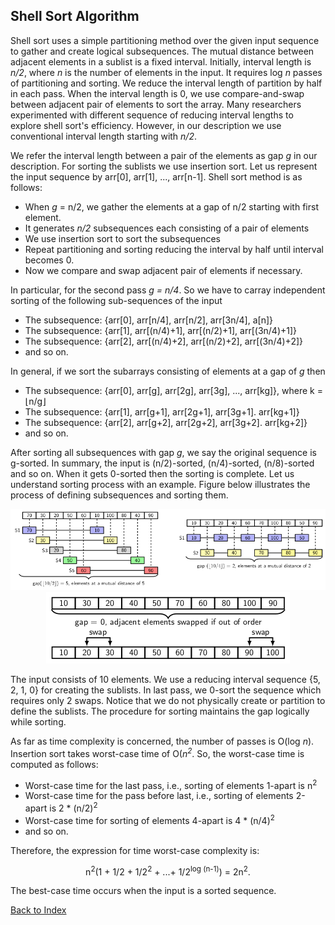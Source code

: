 ## Shell Sort Algorithm

Shell sort uses a simple partitioning method over the given input sequence to gather and create 
logical subsequences. The mutual distance between adjacent elements in a sublist is a fixed
interval. Initially, interval length is <i>n/2</i>, where <i>n</i> is the number of elements in
the input. It requires log <i>n</i> passes of partitioning and sorting. We reduce the interval
length of partition by half in each pass. When the interval length is 0, we use compare-and-swap
between adjacent pair of elements to sort the array. Many researchers experimented with different
sequence of reducing interval lengths to explore shell sort's efficiency. However, in our 
description we use conventional interval length starting with <i>n/2</i>. 

We refer the interval length between a pair of the elements as gap <i>g</i> in our description.
For sorting the sublists we use insertion sort. Let  us represent the input sequence by
arr[0], arr[1], ..., arr[n-1]. Shell sort method is as follows:

- When <i>g</i> = n/2</i>, we gather the elements at a gap of n/2 starting with first element.
- It generates <i>n/2</i> subsequences each consisting of a pair of elements 
- We use insertion sort to sort the subsequences
- Repeat partitioning and sorting reducing the interval by half until interval becomes 0.
- Now we compare and swap adjacent pair of elements if necessary.  

In particular, for the second pass <i>g = n/4</i>. So we have to carray independent sorting 
of the following sub-sequences of the input 

- The subsequence: {arr[0], arr[n/4], arr[n/2], arr[3n/4], a[n]}
- The subsequence: {arr[1], arr[(n/4)+1], arr[(n/2)+1], arr[(3n/4)+1]}
- The subsequence: {arr[2], arr[(n/4)+2], arr[(n/2)+2], arr[(3n/4)+2]}
- and so on.

In general, if we sort the subarrays consisting of elements at a gap of <i>g</i> then 

- The subsequence: {arr[0], arr[g], arr[2g], arr[3g], ..., arr[kg]}, where k = &lfloor;n/g&rfloor;
- The subsequence: {arr[1], arr[g+1], arr[2g+1], arr[3g+1]. arr[kg+1]}
- The subsequence: {arr[2], arr[g+2], arr[2g+2], arr[3g+2]. arr[kg+2]}
- and so on.

After sorting all subsequences with gap <i>g</i>, we say the original sequence is g-sorted.
In summary, the input is (n/2)-sorted, (n/4)-sorted, (n/8)-sorted and so on. When it gets
0-sorted then the sorting is complete. Let us understand sorting process with an example.
Figure below illustrates the process of defining subsequences and sorting them.
<p style="text-align:center">
  <img src="../images/shellSortExample.png">
  
  <img src="../images/shellSortExample1.png">
</p>
The input consists of 10 elements. We use a reducing interval sequence {5, 2, 1, 0} for 
creating the sublists. In last pass, we 0-sort the sequence which requires only 2 swaps.
Notice that we do not physically create or partition to define the sublists. The 
procedure for sorting maintains the gap logically while sorting. 

As far as time complexity is concerned, the number of passes is O(log <i>n</i>). Insertion
sort takes worst-case time of O(<i>n<sup>2</sup></i>. So, the worst-case time is computed
as follows:

- Worst-case time for the last pass, i.e., sorting of elements 1-apart is n<sup>2</sup>
- Worst-case time for the pass before last, i.e., sorting of elements 2-apart is 2 * (n/2)<sup>2</sup>
- Worst-case time for sorting of elements 4-apart is 4 * (n/4)<sup>2</sup>
- and so on.

Therefore, the expression for time worst-case complexity is: 
<p style="text-align:center">
  n<sup>2</sup>(1 + 1/2 + 1/2<sup>2</sup> + ...+ 1/2<sup>log (n-1)</sup>) = 2n<sup>2</sup>.
</p>

The best-case time occurs when the input is a sorted sequence.

[Back to Index](../index.md)
